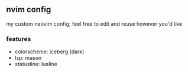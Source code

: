 ## nvim config

my custom neovim config; feel free to edit and reuse however you'd like

### features

- colorscheme: iceberg (dark)
- lsp: mason
- statusline: lualine
